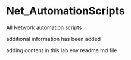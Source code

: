 # Net_AutomationScripts
All Network automation scripts

additional information has been added


adding content in this lab env readme.md file
